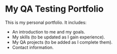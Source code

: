 # My QA Testing Portfolio

This is my personal portfolio. It includes:
- An introduction to me and my goals.
- My skills (to be updated as I gain experience).
- My QA projects (to be added as I complete them).
- Contact information.
